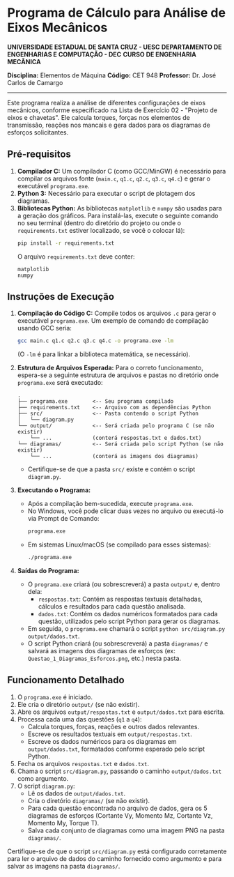 # Programa de Cálculo para Análise de Eixos Mecânicos

**UNIVERSIDADE ESTADUAL DE SANTA CRUZ - UESC**
**DEPARTAMENTO DE ENGENHARIAS E COMPUTAÇÃO - DEC**
**CURSO DE ENGENHARIA MECÂNICA**

**Disciplina:** Elementos de Máquina
**Código:** CET 948
**Professor:** Dr. José Carlos de Camargo

---

Este programa realiza a análise de diferentes configurações de eixos mecânicos, conforme especificado na Lista de Exercício 02 - "Projeto de eixos e chavetas". Ele calcula torques, forças nos elementos de transmissão, reações nos mancais e gera dados para os diagramas de esforços solicitantes.

## Pré-requisitos

1.  **Compilador C:** Um compilador C (como GCC/MinGW) é necessário para compilar os arquivos fonte (`main.c`, `q1.c`, `q2.c`, `q3.c`, `q4.c`) e gerar o executável `programa.exe`.
2.  **Python 3:** Necessário para executar o script de plotagem dos diagramas.
3.  **Bibliotecas Python:** As bibliotecas `matplotlib` e `numpy` são usadas para a geração dos gráficos. Para instalá-las, execute o seguinte comando no seu terminal (dentro do diretório do projeto ou onde o `requirements.txt` estiver localizado, se você o colocar lá):
    ```bash
    pip install -r requirements.txt
    ```
    O arquivo `requirements.txt` deve conter:
    ```text
    matplotlib
    numpy
    ```

## Instruções de Execução

1.  **Compilação do Código C:**
    Compile todos os arquivos `.c` para gerar o executável `programa.exe`. Um exemplo de comando de compilação usando GCC seria:
    ```bash
    gcc main.c q1.c q2.c q3.c q4.c -o programa.exe -lm
    ```
    (O `-lm` é para linkar a biblioteca matemática, se necessário).

2.  **Estrutura de Arquivos Esperada:**
    Para o correto funcionamento, espera-se a seguinte estrutura de arquivos e pastas no diretório onde `programa.exe` será executado:
    ```
    .
    ├── programa.exe        <-- Seu programa compilado
    ├── requirements.txt    <-- Arquivo com as dependências Python
    ├── src/                <-- Pasta contendo o script Python
    │   └── diagram.py
    └── output/             <-- Será criada pelo programa C (se não existir)
        └── ...             (conterá respostas.txt e dados.txt)
    └── diagramas/          <-- Será criada pelo script Python (se não existir)
        └── ...             (conterá as imagens dos diagramas)
    ```
    * Certifique-se de que a pasta `src/` existe e contém o script `diagram.py`.

3.  **Executando o Programa:**
    * Após a compilação bem-sucedida, execute `programa.exe`.
    * No Windows, você pode clicar duas vezes no arquivo ou executá-lo via Prompt de Comando:
        ```bash
        programa.exe
        ```
    * Em sistemas Linux/macOS (se compilado para esses sistemas):
        ```bash
        ./programa.exe
        ```

4.  **Saídas do Programa:**
    * O `programa.exe` criará (ou sobrescreverá) a pasta `output/` e, dentro dela:
        * `respostas.txt`: Contém as respostas textuais detalhadas, cálculos e resultados para cada questão analisada.
        * `dados.txt`: Contém os dados numéricos formatados para cada questão, utilizados pelo script Python para gerar os diagramas.
    * Em seguida, o `programa.exe` chamará o script `python src/diagram.py output/dados.txt`.
    * O script Python criará (ou sobrescreverá) a pasta `diagramas/` e salvará as imagens dos diagramas de esforços (ex: `Questao_1_Diagramas_Esforcos.png`, etc.) nesta pasta.

## Funcionamento Detalhado

1.  O `programa.exe` é iniciado.
2.  Ele cria o diretório `output/` (se não existir).
3.  Abre os arquivos `output/respostas.txt` e `output/dados.txt` para escrita.
4.  Processa cada uma das questões (`q1` a `q4`):
    * Calcula torques, forças, reações e outros dados relevantes.
    * Escreve os resultados textuais em `output/respostas.txt`.
    * Escreve os dados numéricos para os diagramas em `output/dados.txt`, formatados conforme esperado pelo script Python.
5.  Fecha os arquivos `respostas.txt` e `dados.txt`.
6.  Chama o script `src/diagram.py`, passando o caminho `output/dados.txt` como argumento.
7.  O script `diagram.py`:
    * Lê os dados de `output/dados.txt`.
    * Cria o diretório `diagramas/` (se não existir).
    * Para cada questão encontrada no arquivo de dados, gera os 5 diagramas de esforços (Cortante Vy, Momento Mz, Cortante Vz, Momento My, Torque T).
    * Salva cada conjunto de diagramas como uma imagem PNG na pasta `diagramas/`.

Certifique-se de que o script `src/diagram.py` está configurado corretamente para ler o arquivo de dados do caminho fornecido como argumento e para salvar as imagens na pasta `diagramas/`.